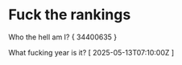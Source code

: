 # Fuck the rankings

Who the hell am I?
{ 34400635 }

What fucking year is it?
[ 2025-05-13T07:10:00Z ]

